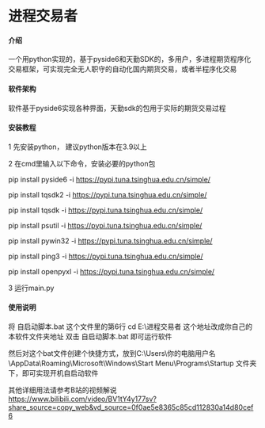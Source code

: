 # 进程交易者


#### 介绍
一个用python实现的，基于pyside6和天勤SDK的，多用户，多进程期货程序化交易框架，可实现完全无人职守的自动化国内期货交易，或者半程序化交易


#### 软件架构
软件基于pyside6实现各种界面，天勤sdk的包用于实际的期货交易过程


#### 安装教程

1
先安装python， 建议python版本在3.9以上

2
在cmd里输入以下命令，安装必要的python包


pip install pyside6 -i https://pypi.tuna.tsinghua.edu.cn/simple/

pip install tqsdk2 -i https://pypi.tuna.tsinghua.edu.cn/simple/

pip install tqsdk -i https://pypi.tuna.tsinghua.edu.cn/simple/

pip install psutil -i https://pypi.tuna.tsinghua.edu.cn/simple/

pip install pywin32 -i https://pypi.tuna.tsinghua.edu.cn/simple/

pip install ping3 -i https://pypi.tuna.tsinghua.edu.cn/simple/

pip install openpyxl -i https://pypi.tuna.tsinghua.edu.cn/simple/




3
运行main.py



#### 使用说明

将  自启动脚本.bat  这个文件里的第6行  cd E:\进程交易者
这个地址改成你自己的本软件文件夹地址
双击 自启动脚本.bat 即可运行软件

然后对这个bat文件创建个快捷方式，放到C:\Users\你的电脑用户名\AppData\Roaming\Microsoft\Windows\Start Menu\Programs\Startup 文件夹下，即可实现开机自启动软件

其他详细用法请参考B站的视频解说
https://www.bilibili.com/video/BV1tY4y177sv?share_source=copy_web&vd_source=0f0ae5e8365c85cd112830a14d80cef6
